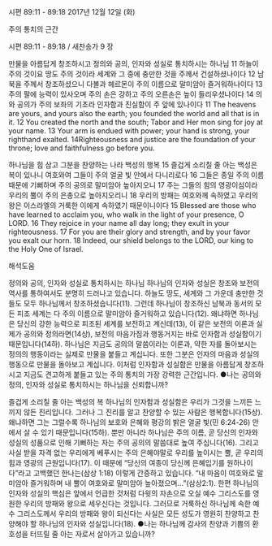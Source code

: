시편 89:11 - 89:18 
2017년 12월 12일 (화)

주의 통치의 근간



시편 89:11 - 89:18 / 새찬송가 9 장


만물을 아름답게 창조하시고 정의와 공의, 인자와 성실로 통치하시는 하나님
11 하늘이 주의 것이요 땅도 주의 것이라 세계와 그 중에 충만한 것을 주께서 건설하셨나이다 12 남북을 주께서 창조하셨으니 다볼과 헤르몬이 주의 이름으로 말미암아 즐거워하나이다 13 주의 팔에 능력이 있사오며 주의 손은 강하고 주의 오른손은 높이 들리우셨나이다 14 의와 공의가 주의 보좌의 기초라 인자함과 진실함이 주 앞에 있나이다
11 The heavens are yours, and yours also the earth; you founded the world and all that is in it. 12 You created the north and the south; Tabor and Her mon sing for joy at your name. 13 Your arm is endued with power; your hand is strong, your righthand exalted. 14Righteousness and justice are the foundation of your throne; love and faithfulness go before you.

하나님을 힘 삼고 그분을 찬양하는 나라 백성의 행복
15 즐겁게 소리칠 줄 아는 백성은 복이 있나니 여호와여 그들이 주의 얼굴 빛 안에서 다니리로다 16 그들은 종일 주의 이름 때문에 기뻐하며 주의 공의로 말미암아 높아지오니 17 주는 그들의 힘의 영광이심이라 우리의 뿔이 주의 은총으로 높아지오리니 18 우리의 방패는 여호와께 속하였고 우리의 왕은 이스라엘의 거룩한 이에게 속하였기 때문이니이다
15 Blessed are those who have learned to acclaim you, who walk in the light of your presence, O LORD. 16 They rejoice in your name all day long; they exult in your righteousness. 17 For you are their glory and strength, and by your favor you exalt our horn. 18 Indeed, our shield belongs to the LORD, our king to the Holy One of Israel.

해석도움





정의와 공의, 인자와 성실로 통치하시는 하나님
하나님의 인자와 성실은 창조와 보전의 역사를 통하여서도 분명히 드러나고 있습니다. 하늘도 땅도, 세계와 그 가운데 충만한 것들도 모두 하나님께서 창조하셨습니다(11). 그런데 하나님이 창조하신 남북과 동서의 모든 피조 세계는 다 주의 이름으로 말미암아 즐거워하고 있습니다(12). 왜냐하면 하나님은 당신의 강한 능력으로 피조된 세계를 보전하고 계신데(13), 이 같은 보전의 이론과 실제가 공의와 정의라면(14상), 보전의 마음가짐과 행동거지는 바로 인자함과 성실함이기 때문입니다(14하). 하나님은 지금도 공의의 말씀이라는 이론과, 약한 자를 돌아보시는 정의의 행동이라는 실제로 만물을 붙들고 계십니다. 또한 그분은 인자의 마음과 성실의 행동으로 만물을 돌아보고 계십니다. 이처럼 인자함과 성실함은 만물을 아름답게 창조하시고 지금도 견고하게 붙들고 있는 주의 통치의 가장 강력한 근간입니다.
●나는 공의와 정의, 인자와 성실로 통치하시는 하나님을 신뢰합니까?

즐겁게 소리칠 줄 아는 백성의 복
하나님의 인자함과 성실함은 우리가 그것을 느끼든 느끼지 않든 진리입니다. 그러나 그 진리를 알고 찬양할 수 있는 사람은 행복합니다(15상). 왜냐하면 그는 그럴수록 하나님의 보호와 은혜와 평강의 밝은 얼굴 빛(민 6:24-26) 안에서 살 수 있기 때문입니다(15하). 뿐만 아니라 하나님은 주의 이름, 곧 당신의 인자와 성실의 성품으로 인해 기뻐하는 자는 주의 공의의 말씀대로 높여 주십니다(16). 그리고 사실 받을 자격 없는 우리에게 베푸시는 주의 은혜야말로 우리를 높이시는 뿔, 곧 우리의 힘과 영광의 근원입니다(17). 이 때문에 “당신의 여종이 당신께 은혜입기를 원하나이다”라고 고백했던 한나는(삼상 1:18) 이렇게 간증하고 있습니다. “내 마음이 여호와로 말미암아 즐거워하며 내 뿔이 여호와로 말미암아 높아졌으며...”(삼상2:1). 한편 하나님의 인자와 성실의 핵심은 앞에서 언급한 것처럼 다윗의 자손으로 오실 예수 그리스도를 영원한 우리의 방패와 왕으로 세우신다는 것입니다. 그러므로 거룩하신 하나님께 속한 예수 그리스도께서 우리의 방패와 왕이 되신다는 사실은 모든 성도가 영원히 찬양하고 찬양해야 할 하나님의 인자와 성실입니다(18).
●나는 하나님께 감사의 찬양과 기쁨의 환호성을 터뜨릴 줄 아는 자로서 살아가고 있습니까?